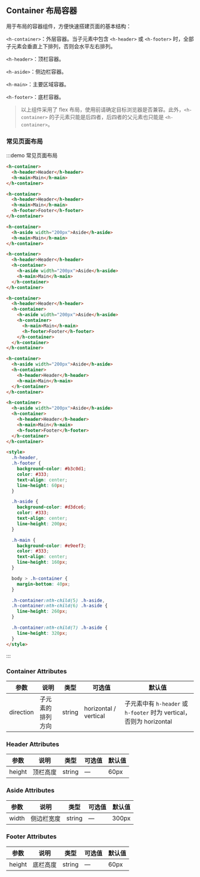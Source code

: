 ## Container 布局容器

用于布局的容器组件，方便快速搭建页面的基本结构：

`<h-container>`：外层容器。当子元素中包含 `<h-header>` 或 `<h-footer>` 时，全部子元素会垂直上下排列，否则会水平左右排列。

`<h-header>`：顶栏容器。

`<h-aside>`：侧边栏容器。

`<h-main>`：主要区域容器。

`<h-footer>`：底栏容器。

> 以上组件采用了 flex 布局，使用前请确定目标浏览器是否兼容。此外，`<h-container>` 的子元素只能是后四者，后四者的父元素也只能是 `<h-container>`。

### 常见页面布局

:::demo 常见页面布局

```html
<h-container>
  <h-header>Header</h-header>
  <h-main>Main</h-main>
</h-container>

<h-container>
  <h-header>Header</h-header>
  <h-main>Main</h-main>
  <h-footer>Footer</h-footer>
</h-container>

<h-container>
  <h-aside width="200px">Aside</h-aside>
  <h-main>Main</h-main>
</h-container>

<h-container>
  <h-header>Header</h-header>
  <h-container>
    <h-aside width="200px">Aside</h-aside>
    <h-main>Main</h-main>
  </h-container>
</h-container>

<h-container>
  <h-header>Header</h-header>
  <h-container>
    <h-aside width="200px">Aside</h-aside>
    <h-container>
      <h-main>Main</h-main>
      <h-footer>Footer</h-footer>
    </h-container>
  </h-container>
</h-container>

<h-container>
  <h-aside width="200px">Aside</h-aside>
  <h-container>
    <h-header>Header</h-header>
    <h-main>Main</h-main>
  </h-container>
</h-container>

<h-container>
  <h-aside width="200px">Aside</h-aside>
  <h-container>
    <h-header>Header</h-header>
    <h-main>Main</h-main>
    <h-footer>Footer</h-footer>
  </h-container>
</h-container>

<style>
  .h-header,
  .h-footer {
    background-color: #b3c0d1;
    color: #333;
    text-align: center;
    line-height: 60px;
  }

  .h-aside {
    background-color: #d3dce6;
    color: #333;
    text-align: center;
    line-height: 200px;
  }

  .h-main {
    background-color: #e9eef3;
    color: #333;
    text-align: center;
    line-height: 160px;
  }

  body > .h-container {
    margin-bottom: 40px;
  }

  .h-container:nth-child(5) .h-aside,
  .h-container:nth-child(6) .h-aside {
    line-height: 260px;
  }

  .h-container:nth-child(7) .h-aside {
    line-height: 320px;
  }
</style>
```

:::

### Container Attributes

| 参数      | 说明             | 类型   | 可选值                | 默认值                                                               |
| --------- | ---------------- | ------ | --------------------- | -------------------------------------------------------------------- |
| direction | 子元素的排列方向 | string | horizontal / vertical | 子元素中有 `h-header` 或 `h-footer` 时为 vertical，否则为 horizontal |

### Header Attributes

| 参数   | 说明     | 类型   | 可选值 | 默认值 |
| ------ | -------- | ------ | ------ | ------ |
| height | 顶栏高度 | string | —      | 60px   |

### Aside Attributes

| 参数  | 说明       | 类型   | 可选值 | 默认值 |
| ----- | ---------- | ------ | ------ | ------ |
| width | 侧边栏宽度 | string | —      | 300px  |

### Footer Attributes

| 参数   | 说明     | 类型   | 可选值 | 默认值 |
| ------ | -------- | ------ | ------ | ------ |
| height | 底栏高度 | string | —      | 60px   |
